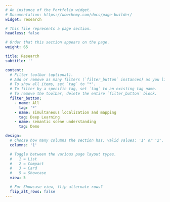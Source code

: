 ```yaml
---
# An instance of the Portfolio widget.
# Documentation: https://wowchemy.com/docs/page-builder/
widget: research

# This file represents a page section.
headless: false

# Order that this section appears on the page.
weight: 65

title: Research
subtitle: ''

content:
  # Filter toolbar (optional).
  # Add or remove as many filters (`filter_button` instances) as you like.
  # To show all items, set `tag` to "*".
  # To filter by a specific tag, set `tag` to an existing tag name.
  # To remove the toolbar, delete the entire `filter_button` block.
  filter_button:
    - name: All
      tag: '*'
    - name: simultaneous localization and mapping
      tag: Deep Learning
    - name: semantic scene understanding
      tag: Demo

design:
  # Choose how many columns the section has. Valid values: '1' or '2'.
  columns: '1'

  # Toggle between the various page layout types.
  #   1 = List
  #   2 = Compact
  #   3 = Card
  #   5 = Showcase
  view: 5

  # For Showcase view, flip alternate rows?
  flip_alt_rows: false
---
```

